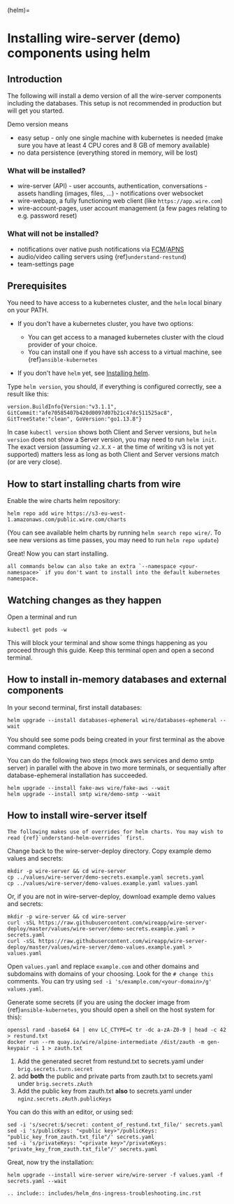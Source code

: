 (helm)=

# Installing wire-server (demo) components using helm

## Introduction

The following will install a demo version of all the wire-server components including the databases. This setup is not recommended in production but will get you started.

Demo version means

- easy setup - only one single machine with kubernetes is needed (make sure you have at least 4 CPU cores and 8 GB of memory available)
- no data persistence (everything stored in memory, will be lost)

### What will be installed?

- wire-server (API)
  \-  user accounts, authentication, conversations
  \-  assets handling (images, files, ...)
  \-  notifications over websocket
- wire-webapp, a fully functioning web client (like `https://app.wire.com`)
- wire-account-pages, user account management (a few pages relating to e.g. password reset)

### What will not be installed?

- notifications over native push notifications via [FCM](https://firebase.google.com/docs/cloud-messaging/)/[APNS](https://developer.apple.com/notifications/)
- audio/video calling servers using {ref}`understand-restund`)
- team-settings page

## Prerequisites

You need to have access to a kubernetes cluster, and the `helm` local binary on your PATH.

- If you don't have a kubernetes cluster, you have two options:

  - You can get access to a managed kubernetes cluster with the cloud provider of your choice.
  - You can install one if you have ssh access to a virtual machine, see {ref}`ansible-kubernetes`

- If you don't have `helm` yet, see [Installing helm](https://helm.sh/docs/using_helm/#installing-helm).

Type `helm version`, you should, if everything is configured correctly, see a result like this:

```
version.BuildInfo{Version:"v3.1.1", GitCommit:"afe70585407b420d0097d07b21c47dc511525ac8", GitTreeState:"clean", GoVersion:"go1.13.8"}
```

In case `kubectl version` shows both Client and Server versions, but `helm version` does not show a Server version, you may need to run `helm init`. The exact version (assuming `v2.X.X` - at the time of writing v3 is not yet supported) matters less as long as both Client and Server versions match (or are very close).

## How to start installing charts from wire

Enable the wire charts helm repository:

```shell
helm repo add wire https://s3-eu-west-1.amazonaws.com/public.wire.com/charts
```

(You can see available helm charts by running `helm search repo wire/`. To see
new versions as time passes, you may need to run `helm repo update`)

Great! Now you can start installing.

```{note}
all commands below can also take an extra `--namespace <your-namespace>` if you don't want to install into the default kubernetes namespace.
```

## Watching changes as they happen

Open a terminal and run

```shell
kubectl get pods -w
```

This will block your terminal and show some things happening as you proceed through this guide. Keep this terminal open and open a second terminal.

## How to install in-memory databases and external components

In your second terminal, first install databases:

```shell
helm upgrade --install databases-ephemeral wire/databases-ephemeral --wait
```

You should see some pods being created in your first terminal as the above command completes.

You can do the following two steps (mock aws services and demo smtp
server) in parallel with the above in two more terminals, or
sequentially after database-ephemeral installation has succeeded.

```shell
helm upgrade --install fake-aws wire/fake-aws --wait
helm upgrade --install smtp wire/demo-smtp --wait
```

## How to install wire-server itself

```{note}
The following makes use of overrides for helm charts. You may wish to read {ref}`understand-helm-overrides` first.
```

Change back to the wire-server-deploy directory.  Copy example demo values and secrets:

```shell
mkdir -p wire-server && cd wire-server
cp ../values/wire-server/demo-secrets.example.yaml secrets.yaml
cp ../values/wire-server/demo-values.example.yaml values.yaml
```

Or, if you are not in wire-server-deploy, download example demo values and secrets:

```shell
mkdir -p wire-server && cd wire-server
curl -sSL https://raw.githubusercontent.com/wireapp/wire-server-deploy/master/values/wire-server/demo-secrets.example.yaml > secrets.yaml
curl -sSL https://raw.githubusercontent.com/wireapp/wire-server-deploy/master/values/wire-server/demo-values.example.yaml > values.yaml
```

Open `values.yaml` and replace `example.com` and other domains and subdomains with domains of your choosing. Look for the `# change this` comments. You can try using `sed -i 's/example.com/<your-domain>/g' values.yaml`.

Generate some secrets (if you are using the docker image from {ref}`ansible-kubernetes`, you should open a shell on the host system for this):

```shell
openssl rand -base64 64 | env LC_CTYPE=C tr -dc a-zA-Z0-9 | head -c 42 > restund.txt
docker run --rm quay.io/wire/alpine-intermediate /dist/zauth -m gen-keypair -i 1 > zauth.txt
```

1. Add the generated secret from restund.txt to secrets.yaml under `brig.secrets.turn.secret`
2. add **both** the public and private parts from zauth.txt to secrets.yaml under `brig.secrets.zAuth`
3. Add the public key from zauth.txt **also** to secrets.yaml under `nginz.secrets.zAuth.publicKeys`

You can do this with an editor, or using sed:

```shell
sed -i 's/secret:$/secret: content_of_restund.txt_file/' secrets.yaml
sed -i 's/publicKeys: "<public key>"/publicKeys: "public_key_from_zauth.txt_file"/' secrets.yaml
sed -i 's/privateKeys: "<private key>"/privateKeys: "private_key_from_zauth.txt_file"/' secrets.yaml
```

Great, now try the installation:

```shell
helm upgrade --install wire-server wire/wire-server -f values.yaml -f secrets.yaml --wait
```

```{eval-rst}
.. include:: includes/helm_dns-ingress-troubleshooting.inc.rst
```
